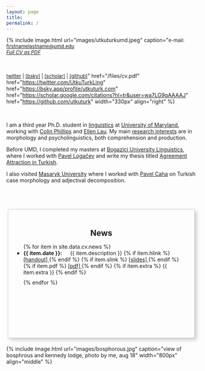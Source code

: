 ```yaml
---
layout: page
title:
permalink: /
---
```

<!-- change font color -->

<link rel="stylesheet" href="/css/fontawesome/css/all.css" >
<link rel="stylesheet" href="css/academicons/css/academicons.min.css"/>

{%
  include image.html
  url="images/utkuturkumd.jpeg"
  caption="<font size = 2px>e-mail: firstnamelastname@umd.edu <br><a href='/files/cv.pdf'> <i>Full CV as PDF</i> </a><hr style='height:2px; visibility:hidden;' /><br><a href='https://twitter.com/UtkuTurkLing'>[twitter]</a> | <a href='https://bsky.app/profile/utkuturk.com'>[bsky]</a> | <a href='https://scholar.google.com/citations?hl=tr&user=wa7LG9gAAAAJ'>[scholar]</a> | <a href='https://github.com/utkuturk'>[github]</a></font>"
  href="/files/cv.pdf"
  href="https://twitter.com/UtkuTurkLing"
  href="https://bsky.app/profile/utkuturk.com"
  href="https://scholar.google.com/citations?hl=tr&user=wa7LG9gAAAAJ"
  href="https://github.com/utkuturk"
  width="330px"
  align="right"
%}

<br>

I am a third year Ph.D. student in <a href='https://linguistics.umd.edu/'>linguistics</a> at <a href='https://umd.edu/'>University of Maryland</a>, working  with <a href='https://www.colinphillips.net/'>Colin Phillips</a> and <a href='https://ellenlau.net/'>Ellen Lau</a>. My main <a href='https://www.utkuturk.com/research/'>research interests</a> are in morphology and psycholinguistics, both comprehension and production.

Before UMD, I completed my masters at <a href='https://linguistics.boun.edu.tr'>Bogazici University Linguistics</a>, where I worked with <a href='https://scholar.google.com/citations?user=fhbdTJIAAAAJ&hl=en'>Pavel Logačev</a> and write my thesis titled <a href='https://www.utkuturk.com/ma/'>Agreement Attraction in Turkish</a>.

I also visited <a href = 'https://www.muni.cz/en'>Masaryk University</a> where I worked with <a href = 'https://scholar.google.cz/citations?user=-T030GMAAAAJ&hl=no'>Pavel Caha</a> on Turkish case morphology and adjectival decomposition.


<br><br>



<div class="news-container">
  <h2>News</h2>
  <ul>
    {% for item in site.data.cv.news %}
      <li>
        <span class="date"><strong>{{ item.date }}:</strong></span>
          {{ item.description }}
          {% if item.hlink %} <a href="{{ item.hlink }}"> [handout] </a> {% endif %}
          {% if item.slink %} <a href="{{ item.slink }}"> [slides] </a> {% endif %}
          {% if item.pdf %} <a href="{{ item.pdf }}"> [pdf] </a> {% endif %}
          {% if item.extra %} {{ item.extra }} {% endif %}
      </li>
    {% endfor %}
  </ul>
</div>

<style>
  .news-container {
    width: 90%; /* Make the container take up most of the page width */
    height: 300px;
    overflow-y: auto;
    border: 1px solid #ccc;
    margin: 20px auto;
    padding: 20px;
    box-shadow: 5px 5px 10px rgba(0, 0, 0, 0.2); /* More pronounced shadow */
  }

  .news-container h2 {
    text-align: center;
    margin-bottom: 15px;
  }

  .news-container ul {
    list-style-type: square;
    padding-left: 20px;
  }

  .news-container li {
    margin-bottom: 10px;
  }

  .date {
    display: inline-block;
    width: 120px;
  }
</style>


{% include image.html url="images/bosphorous.jpg" caption="view of bosphrous and kennedy lodge, photo by me, aug 18" width="800px" align="middle" %}

<!--
In my freetime, I usually play games on [Steam][steam] or take amateur [photographs][flickr]. My favorite food is [gata][gata] with koritz and my favorite icecream flavor is [saffron and rose][rose]. -->



  [cal]:   resources/calligraphy/
  [thesis]: ma/
  [glide]:  2022/130/glide.html
  [sa]:     research/sa/
  [case]:   research/case/
  [aug]:    research/aug/
  [hc]:     2022/130/as-if.html
  [trlazud]: research/trlazud/
  [grtr]:   research/grtr/
  [deepl]:  research/deepl/
  [taship]: teaching.md
  [dept]:   https://linguistics.boun.edu.tr
  [umdling]: https://linguistics.umd.edu/
  [langsci]: http://languagescience.umd.edu
  [ellen]: https://ellenlau.net/
  [uni]:    http://www.boun.edu.tr
  [pavel]:  https://scholar.google.com/citations?user=fhbdTJIAAAAJ&hl=en
  [colin]:  https://www.colinphillips.net/
  [gata]:   https://en.wikipedia.org/wiki/Gata_(food)
  [rose]:   https://explorepartsunknown.com/koreatown-la/koreatown-perfect-day/
  [steam]:  https://steamcommunity.com/id/lecagot
  [flickr]: https://flickr.com/photos/97029582@N03/albums
  [caha]:   https://www.muni.cz/en/people/53172-pavel-caha/cv
  [mas]:    https://www.muni.cz/en
  [ud]:     https://www.universaldependencies.org
  [cv]:     files/cv.pdf
  [manu]:   https://github.com/utkuturk/tr_bias/blob/master/paper/draft/manuscript.pdf
  [o]:      https://en.wikipedia.org/wiki/Gender_neutrality_in_genderless_languages#Turkish
  [twitter]:https://www.twitter.com/utkuturkling
  [tfj]:    https://translateforjustice.wordpress.com/
  [gezi]:   https://en.wikipedia.org/wiki/Gezi_Park_protests


<!--

- 🌱 <span style="text-decoration: underline">learning</span>
  - *stan & multinomial processing trees*
  - *horseshoe priors and sparsity*<br><br>


**utkuturk/utkuturk** is a ✨ _special_ ✨ repository because its `README.md` (this file) appears on your GitHub profile.

Here are some ideas to get you started:

- 🔭 I’m currently working on ...
- 🌱 I’m currently learning ...
- 👯 I’m looking to collaborate on ...
- 🤔 I’m looking for help with ...
- 💬 Ask me about ...
- 📫 How to reach me: ...
- 😄 Pronouns: ...
- ⚡ Fun fact: ...
-->

